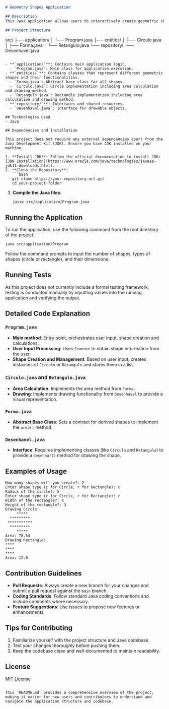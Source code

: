 ```markdown
# Geometry Shapes Application

## Description
This Java application allows users to interactively create geometric shapes, specifically circles and rectangles, and calculate their areas. The shapes created can also be visually represented in the console using basic text drawing.

## Project Structure

```
src/
├── application/
│   └── Program.java
├── entities/
│   ├── Circulo.java
│   ├── Forma.java
│   └── Retangulo.java
└── repository/
    └── Desenhavel.java
```

- **`application/`**: Contains main application logic.
  - `Program.java`: Main class for application execution.
- **`entities/`**: Contains classes that represent different geometric shapes and their functionalities.
  - `Forma.java`: Abstract base class for all shapes.
  - `Circulo.java`: Circle implementation including area calculation and drawing method.
  - `Retangulo.java`: Rectangle implementation including area calculation and drawing method.
- **`repository/`**: Interfaces and shared resources.
  - `Desenhavel.java`: Interface for drawable objects.

## Technologies Used
- Java

## Dependencies and Installation

This project does not require any external dependencies apart from the Java Development Kit (JDK). Ensure you have JDK installed on your machine.

1. **Install JDK**: Follow the official documentation to install JDK: [JDK Installation](https://www.oracle.com/java/technologies/javase-jdk11-downloads.html).
2. **Clone the Repository**:
   ```bash
   git clone https://your-repository-url.git
   cd your-project-folder
   ```
3. **Compile the Java files**:
   ```bash
   javac src/application/Program.java
   ```

## Running the Application

To run the application, use the following command from the root directory of the project:

```bash
java src/application/Program
```

Follow the command prompts to input the number of shapes, types of shapes (circle or rectangle), and their dimensions.

## Running Tests

As this project does not currently include a formal testing framework, testing is conducted manually by inputting values into the running application and verifying the output.

## Detailed Code Explanation

### `Program.java`
- **Main method**: Entry point, orchestrates user input, shape creation and calculations.
- **User Input Processing**: Uses `Scanner` to obtain shape information from the user.
- **Shape Creation and Management**: Based on user input, creates instances of `Circulo` or `Retangulo` and stores them in a list.

### `Circulo.java` and `Retangulo.java`
- **Area Calculation**: Implements the area method from `Forma`.
- **Drawing**: Implements drawing functionality from `Desenhavel` to provide a visual representation.

### `Forma.java`
- **Abstract Base Class**: Sets a contract for derived shapes to implement the `area()` method.

### `Desenhavel.java`
- **Interface**: Requires implementing classes (like `Circulo` and `Retangulo`) to provide a `desenhar()` method for drawing the shape.

## Examples of Usage

```plaintext
How many shapes will you create?: 2
Enter shape type (c for Circle, r for Rectangle): c
Radius of the circle?: 5
Enter shape type (c for Circle, r for Rectangle): r
Width of the rectangle?: 4
Height of the rectangle?: 3
Drawing Circle:
     *****
  *********
 ***********
  *********
     *****
Area: 78.54
Drawing Rectangle:
****
****
****
Area: 12.0
```

## Contribution Guidelines

- **Pull Requests**: Always create a new branch for your changes and submit a pull request against the `main` branch.
- **Coding Standards**: Follow standard Java coding conventions and include comments where necessary.
- **Feature Suggestions**: Use issues to propose new features or enhancements.

## Tips for Contributing

1. Familiarize yourself with the project structure and Java codebase.
2. Test your changes thoroughly before pushing them.
3. Keep the codebase clean and well-documented to maintain readability.

## License

[MIT License](LICENSE.md)
```

This `README.md` provides a comprehensive overview of the project, making it easier for new users and contributors to understand and navigate the application structure and codebase.